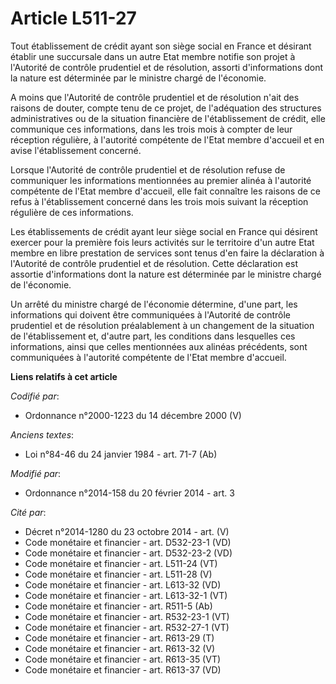 # Article L511-27

Tout établissement de crédit ayant son siège social en France et désirant établir une succursale dans un autre Etat membre
notifie son projet à l'Autorité de contrôle prudentiel et de résolution, assorti d'informations dont la nature est déterminée
par le ministre chargé de l'économie.

A moins que l'Autorité de contrôle prudentiel et de résolution n'ait des raisons de douter, compte tenu de ce projet, de
l'adéquation des structures administratives ou de la situation financière de l'établissement de crédit, elle communique ces
informations, dans les trois mois à compter de leur réception régulière, à l'autorité compétente de l'Etat membre d'accueil
et en avise l'établissement concerné. 

Lorsque l'Autorité de contrôle prudentiel et de résolution refuse de communiquer les informations mentionnées au premier
alinéa à l'autorité compétente de l'Etat membre d'accueil, elle fait connaître les raisons de ce refus à l'établissement
concerné dans les trois mois suivant la réception régulière de ces informations. 

Les établissements de crédit ayant leur siège social en France qui désirent exercer pour la première fois leurs activités sur
le territoire d'un autre Etat membre en libre prestation de services sont tenus d'en faire la déclaration à l'Autorité de
contrôle prudentiel et de résolution. Cette déclaration est assortie d'informations dont la nature est déterminée par le
ministre chargé de l'économie. 

Un arrêté du ministre chargé de l'économie détermine, d'une part, les informations qui doivent être communiquées à l'Autorité
de contrôle prudentiel et de résolution préalablement à un changement de la situation de l'établissement et, d'autre part,
les conditions dans lesquelles ces informations, ainsi que celles mentionnées aux alinéas précédents, sont communiquées à
l'autorité compétente de l'Etat membre d'accueil.

**Liens relatifs à cet article**

_Codifié par_:

  - Ordonnance n°2000-1223 du 14 décembre 2000 (V)

_Anciens textes_:

  - Loi n°84-46 du 24 janvier 1984 - art. 71-7 (Ab)

_Modifié par_:

  - Ordonnance n°2014-158 du 20 février 2014 - art. 3

_Cité par_:

  - Décret n°2014-1280 du 23 octobre 2014 - art. (V)
  - Code monétaire et financier - art. D532-23-1 (VD)
  - Code monétaire et financier - art. D532-23-2 (VD)
  - Code monétaire et financier - art. L511-24 (VT)
  - Code monétaire et financier - art. L511-28 (V)
  - Code monétaire et financier - art. L613-32 (VD)
  - Code monétaire et financier - art. L613-32-1 (VT)
  - Code monétaire et financier - art. R511-5 (Ab)
  - Code monétaire et financier - art. R532-23-1 (VT)
  - Code monétaire et financier - art. R532-27-1 (VT)
  - Code monétaire et financier - art. R613-29 (T)
  - Code monétaire et financier - art. R613-32 (V)
  - Code monétaire et financier - art. R613-35 (VT)
  - Code monétaire et financier - art. R613-37 (VD)
